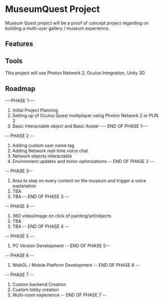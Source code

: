 # MuseumQuest Project
Museum Quest project will be a proof of concept project regarding on building a multi-user gallery / museum experience.

## Features

## Tools
This project will use Photon Network 2, Oculus Integration, Unity 3D


## Roadmap
---PHASE 1---
1. Initial Project Planning
2. Setting up of Oculus Quest multiplayer using Photon Network 2 or PUN 2
3. Basic Interactable object and Basic Avatar
--- END OF PHASE 1---

-- PHASE 2 --
1. Adding custom user name tag
2. Adding Network real-time voice chat
3. Network objects interactable 
4. Environment updates and minor optimizations
-- END OF PHASE 2 --

-- PHASE 3--
1. Area to step on every content on the museum and trigger a voice explanation
2. TBA
3. TBA
-- END OF PHASE 3 --

-- PHASE 4 --
1. 360 video/image on click of painting/art/objects
2. TBA
3. TBA
-- END OF PHASE 4 --

-- PHASE 5 --
1. PC Version Development
-- END OF PHASE 5--

-- PHASE 6 --
1. WebGL / Mobile Platform Development
-- END OF PHASE 6 --

-- PHASE 7 --
1. Custom backend Creation
2. Custom lobby creation
3. Multi-room experience
-- END OF PHASE 7 --
